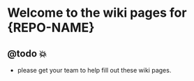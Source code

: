 # Welcome to the wiki pages for {REPO-NAME}

## @todo :boom:
- please get your team to help fill out these wiki pages.